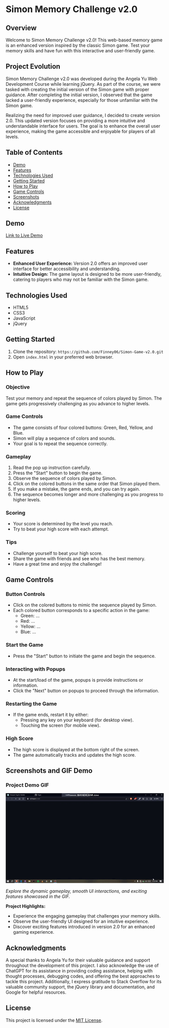 # Simon Memory Challenge v2.0

## Overview
Welcome to Simon Memory Challenge v2.0! This web-based memory game is an enhanced version inspired by the classic Simon game. Test your memory skills and have fun with this interactive and user-friendly game.

## Project Evolution
Simon Memory Challenge v2.0 was developed during the Angela Yu Web Development Course while learning jQuery. As part of the course, we were tasked with creating the initial version of the Simon game with proper guidance. After completing the initial version, I observed that the game lacked a user-friendly experience, especially for those unfamiliar with the Simon game.

Realizing the need for improved user guidance, I decided to create version 2.0. This updated version focuses on providing a more intuitive and understandable interface for users. The goal is to enhance the overall user experience, making the game accessible and enjoyable for players of all levels.

## Table of Contents
- [Demo](#demo)
- [Features](#features)
- [Technologies Used](#technologies-used)
- [Getting Started](#getting-started)
- [How to Play](#how-to-play)
- [Game Controls](#game-controls)
- [Screenshots](#screenshots)
- [Acknowledgments](#acknowledgments)
- [License](#license)

## Demo
[Link to Live Demo](https://finney06.github.io/Simon-Game-v2.0/)

## Features
- **Enhanced User Experience:** Version 2.0 offers an improved user interface for better accessibility and understanding.
- **Intuitive Design:** The game layout is designed to be more user-friendly, catering to players who may not be familiar with the Simon game.

## Technologies Used
- HTML5
- CSS3
- JavaScript
- jQuery

## Getting Started
1. Clone the repository: `https://github.com/Finney06/Simon-Game-v2.0.git`
2. Open `index.html` in your preferred web browser.

## How to Play

### Objective
Test your memory and repeat the sequence of colors played by Simon. The game gets progressively challenging as you advance to higher levels.

### Game Controls
- The game consists of four colored buttons: Green, Red, Yellow, and Blue.
- Simon will play a sequence of colors and sounds.
- Your goal is to repeat the sequence correctly.

### Gameplay
1. Read the pop up instruction carefully.
2. Press the "Start" button to begin the game.
3. Observe the sequence of colors played by Simon.
4. Click on the colored buttons in the same order that Simon played them.
5. If you make a mistake, the game ends, and you can try again.
6. The sequence becomes longer and more challenging as you progress to higher levels.

### Scoring
- Your score is determined by the level you reach.
- Try to beat your high score with each attempt.

### Tips
- Challenge yourself to beat your high score.
- Share the game with friends and see who has the best memory.
- Have a great time and enjoy the challenge!


## Game Controls

### Button Controls
- Click on the colored buttons to mimic the sequence played by Simon.
- Each colored button corresponds to a specific action in the game:
  - Green: ...
  - Red: ...
  - Yellow: ...
  - Blue: ...

### Start the Game
- Press the "Start" button to initiate the game and begin the sequence.

### Interacting with Popups
- At the start/load of the game, popups is provide instructions or information.
- Click the "Next" button on popups to proceed through the information.

### Restarting the Game
- If the game ends, restart it by either:
  - Pressing any key on your keyboard (for desktop view).
  - Touching the screen (for mobile view).

### High Score
- The high score is displayed at the bottom right of the screen.
- The game automatically tracks and updates the high score.

## Screenshots and GIF Demo

### Project Demo GIF
![Project Demo GIF](Images/video.gif)

*Explore the dynamic gameplay, smooth UI interactions, and exciting features showcased in the GIF.*

**Project Highlights:**
- Experience the engaging gameplay that challenges your memory skills.
- Observe the user-friendly UI designed for an intuitive experience.
- Discover exciting features introduced in version 2.0 for an enhanced gaming experience.


## Acknowledgments
A special thanks to Angela Yu for their valuable guidance and support throughout the development of this project. I also acknowledge the use of ChatGPT for its assistance in providing coding assistance, helping with thought processes, debugging codes, and offering the best approaches to tackle this project. Additionally, I express gratitude to Stack Overflow for its valuable community support, the jQuery library and documentation, and Google for helpful resources.

## License
This project is licensed under the [MIT License](LICENSE).


